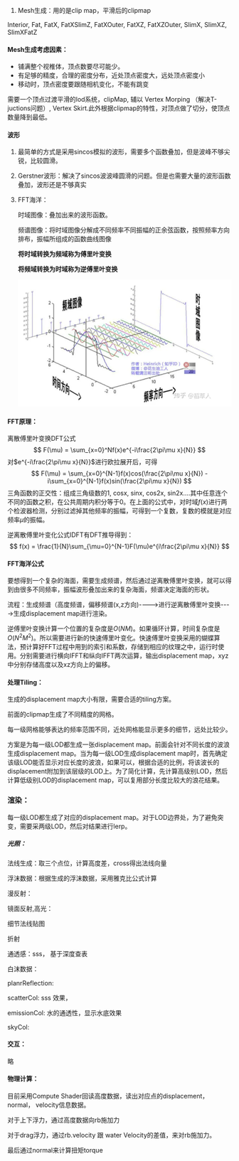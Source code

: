1. Mesh生成：用的是clip map，平滑后的clipmap

Interior, Fat, FatX, FatXSlimZ, FatXOuter, FatXZ, FatXZOuter, SlimX, SlimXZ, SlimXFatZ

#### Mesh生成考虑因素：

+ 铺满整个视椎体，顶点数要尽可能少。
+ 有足够的精度，合理的密度分布，近处顶点密度大，远处顶点密度小
+ 移动时，顶点密度要跟随相机变化，不能有跳变

需要一个顶点过渡平滑的lod系统，clipMap, 辅以 Vertex Morping （解决T-juctions问题）, Vertex Skirt.此外根据clipmap的特性，对顶点做了切分，使顶点数量降到最低。



#### 波形

1. 最简单的方式是采用sincos模拟的波形，需要多个函数叠加，但是波峰不够尖锐，比较圆滑。

2. Gerstner波形：解决了sincos波波峰圆滑的问题。但是也需要大量的波形函数叠加，波形还是不够真实

3. FFT海洋：

   时域图像：叠加出来的波形函数。

   频谱图像：将时域图像分解成不同频率不同振幅的正余弦函数，按照频率方向排布，振幅所组成的函数曲线图像

   **将时域转换为频域称为傅里叶变换**

   **将频域转换为时域称为逆傅里叶变换**

   ![](.\时域频域.png)

#### FFT原理：

离散傅里叶变换DFT公式
$$
F(\mu) = \sum_{x=0}^Nf(x)e^{-i\frac{2\pi\mu x}{N}}
$$
对$e^{-i\frac{2\pi\mu x}{N}}$进行欧拉展开后，可得
$$
F(\mu) = \sum_{x=0}^{N-1}f(x)cos(\frac{2\pi\mu x}{N}) - i\sum_{x=0}^{N-1}f(x)sin(\frac{2\pi\mu x}{N})
$$
三角函数的正交性：组成三角级数的1, cosx, sinx, cos2x, sin2x....其中任意连个不同的函数之积，在公共周期内积分等于0。在上面的公式中，对时域$f(x)$进行两个检波器检测，分别过滤掉其他频率的振幅，可得到一个复数，复数的模就是对应频率$\mu$的振幅。

逆离散傅里叶变化公式IDFT有DFT推导得到：
$$
f(x) = \frac{1}{N}\sum_{\mu=0}^{N-1}F(\mu)e^{i\frac{2\pi\mu x}{N}}
$$


#### FFT海洋公式

​	要想得到一个复杂的海面，需要生成频谱，然后通过逆离散傅里叶变换，就可以得到由很多不同频率，振幅波形叠加出来的复杂海面，频谱决定海面的形状。

​	流程：生成频谱（高度频谱，偏移频谱(x,z方向)---->进行逆离散傅里叶变换---->生成displacement map进行渲染。

逆傅里叶变换计算一个位置的复杂度是$O(NM)$。如果循环计算，时间复杂度是$O(N^2M^2)$。所以需要进行新的快速傅里叶变化。快速傅里叶变换采用的蝴蝶算法，预计算好FFT过程中用到的索引和系数，存储到相应的纹理之中，运行时使用。分别需要进行横向IFFT和纵向IFFT两次运算，输出displacement map，xyz中分别存储高度以及xz方向上的偏移。

#### 处理Tiling：

生成的displacement map大小有限，需要合适的tiling方案。

前面的clipmap生成了不同精度的网格。

每一级网格能够表达的频率范围不同，近处网格能显示更多的细节，远处比较少。

方案是为每一级LOD都生成一张displacement map。前面会针对不同长度的波浪生成displacement map。当为每一级LOD生成displacement map时，首先确定该级LOD能否显示对应长度的波浪，如果可以，根据合适的比例，将该波长的displacement附加到该层级的LOD上。为了简化计算，先计算高级别LOD，然后计算低级别LOD的displacement map，可以复用部分长度比较大的浪花结果。

### 渲染：

每一级LOD都生成了对应的displacement map。对于LOD边界处，为了避免突变，需要采两级LOD，然后对结果进行lerp。

##### 光照：

法线生成：取三个点位，计算高度差，cross得出法线向量

浮沫数据：根据生成的浮沫数据，采用雅克比公式计算

漫反射：

镜面反射,高光：

细节法线贴图

折射

通透感：sss， 基于深度查表

白沫数据：

planrReflection:

scatterCol: sss 效果，

emissionCol: 水的通透性，显示水底效果

skyCol:

#### 交互：

略

#### 物理计算：

目前采用Compute Shader回读高度数据，读出对应点的displacement，normal， velocity信息数据。

对于上下浮力，通过高度数据向rb施加力

对于drag浮力，通过rb.velocity 跟 water Velocity的差值，来对rb施加力。

最后通过normal来计算扭矩torque